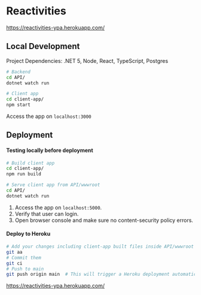 # Reactivities

https://reactivities-ypa.herokuapp.com/

## Local Development

Project Dependencies: .NET 5, Node, React, TypeScript, Postgres

```sh
# Backend
cd API/
dotnet watch run

# Client app
cd client-app/
npm start
```

Access the app on `localhost:3000`

## Deployment

#### Testing locally before deployment

```sh
# Build client app
cd client-app/
npm run build

# Serve client app from API/wwwroot
cd API/
dotnet watch run
```

1. Access the app on `localhost:5000`.
2. Verify that user can login.
3. Open browser console and make sure no content-security policy errors.

#### Deploy to Heroku

```sh
# Add your changes including client-app built files inside API/wwwroot
git aa
# Commit them
git ci
# Push to main
git push origin main  # This will trigger a Heroku deployment automatically from Github
```

https://reactivities-ypa.herokuapp.com/
